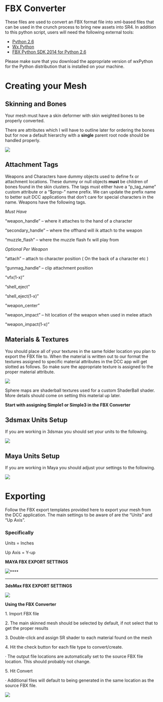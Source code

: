 # FBX Converter

These files are used to convert an FBX format file into xml-based files that can be used in the crunch process to bring new assets into SR4.  In addition to this python script, users will need the following external tools:

* [Python 2.6](http://www.python.org/getit/)
* [Wx Python](http://www.wxpython.org/download.php)
* [FBX Python SDK 2014 for Python 2.6](http://usa.autodesk.com/adsk/servlet/pc/item?iteID=123112&id=10775847)

Please make sure that you download the appropriate version of wxPython for the Python distribution that is installed on your machine.

# Creating your Mesh

## Skinning and Bones

Your mesh must have a skin deformer with skin weighted bones to be properly
converted.

There are attributes which I will have to outline later for ordering the bones
but for now a default hierarchy with a **single** parent root node should be
handled properly.



![](../tree/master/tools/fbx_converter/images/image001.png)



## Attachment Tags

Weapons and Characters have dummy objects used to define fx or attachment
locations. These dummy or null objects **must** be children of bones found in
the skin clusters. The tags must either have a “p_tag_name” custom attribute
or a “$prop-” name prefix. We can update the prefix name to better suit DCC
applications that don’t care for special characters in the name. Weapons have
the following tags.

_Must Have_

“weapon_handle” – where it attaches to the hand of a character

“secondary_handle” – where the offhand will ik attach to the weapon

“muzzle_flash” – where the muzzle flash fx will play from



_Optional Per Weapon_

“attach” – attach to character position ( On the back of a character etc )

“gunmag_handle” – clip attachment position

“vfx(1-x)”

“shell_eject”

“shell_eject(1-x)”

“weapon_center”

“weapon_impact” – hit location of the weapon when used in melee attach

“weapon_impact(1-x)”



## Materials & Textures

You should place all of your textures in the same folder location you plan to
export the FBX file to. When the material is written out to our format the
textures assigned to specific material attributes in the DCC app will get
slotted as follows. So make sure the appropriate texture is assigned to the
proper material attribute.



![](../tree/master/tools/fbx_converter/images/image013.jpg)



Sphere maps are shaderball textures used for a custom ShaderBall shader. More
details should come on setting this material up later.

**Start with assigning Simple1 or Simple3 in the FBX Converter**



## 3dsmax Units Setup

If you are working in 3dsmax you should set your units to the following.

![](../tree/master/tools/fbx_converter/images/image014.jpg)



## Maya Units Setup

If you are working in Maya you should adjust your settings to the following.

![](../tree/master/tools/fbx_converter/images/image005.png)





# Exporting

Follow the FBX export templates provided here to export your mesh from the DCC
application. The main settings to be aware of are the “Units” and “Up Axis”.



### Specifically

Units = Inches

Up Axis = Y-up



**MAYA FBX EXPORT SETTINGS**

![](../tree/master/tools/fbx_converter/images/image015.jpg)****

** **

**3dsMax FBX EXPORT SETTINGS**

![](../tree/master/tools/fbx_converter/images/image016.jpg)


**Using the FBX Converter**

1\. Import FBX file

2\. The main skinned mesh should be selected by default, if not select that to
get the proper results

3\. Double-click and assign SR shader to each material found on the mesh

4\. Hit the check button for each file type to convert/create.

·         The output file locations are automatically set to the source FBX
file location. This should probably not change.

5\. Hit Convert

·         Additional files will default to being generated in the same
location as the source FBX file.



![](../tree/master/tools/fbx_converter/images/image017.jpg)


